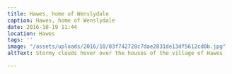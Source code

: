 ```yaml
---
title: Hawes, home of Wenslydale
caption: Hawes, home of Wenslydale
date: 2016-10-19 11:44
location: Hawes
tags: ''
image: "/assets/uploads/2016/10/03f742728c7dae2831de13df5612cd0b.jpg"
altText: Stormy clouds hover over the houses of the village of Hawes

---
```


